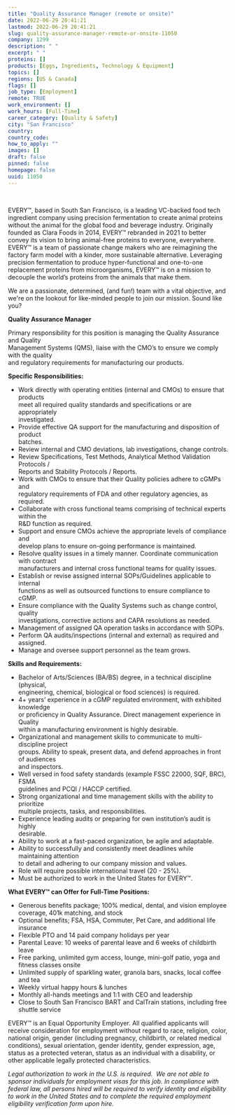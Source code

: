 ```yaml
---
title: "Quality Assurance Manager (remote or onsite)"
date: 2022-06-29 20:41:21
lastmod: 2022-06-29 20:41:21
slug: quality-assurance-manager-remote-or-onsite-11050
company: 1299
description: " "
excerpt: " "
proteins: []
products: [Eggs, Ingredients, Technology & Equipment]
topics: []
regions: [US & Canada]
flags: []
job_type: [Employment]
remote: TRUE
work_environment: []
work_hours: [Full-Time]
career_category: [Quality & Safety]
city: "San Francisco"
country: 
country_code: 
how_to_apply: ""
images: []
draft: false
pinned: false
homepage: false
uuid: 11050
---
```

<p> </p>
<p>EVERY™, based in South San Francisco, is a leading VC-backed food tech ingredient company using precision fermentation to create animal proteins without the animal for the global food and beverage industry. Originally founded as Clara Foods in 2014, EVERY™ rebranded in 2021 to better convey its vision to bring animal-free proteins to everyone, everywhere. EVERY™ is a team of passionate change makers who are reimagining the factory farm model with a kinder, more sustainable alternative. Leveraging precision fermentation to produce hyper-functional and one-to-one replacement proteins from microorganisms, EVERY™ is on a mission to decouple the world’s proteins from the animals that make them.</p>
<p>We are a passionate, determined, (and fun!) team with a vital objective, and we're on the lookout for like-minded people to join our mission. Sound like you?</p>
<p><strong>Quality Assurance Manager</strong></p>
<p>
Primary responsibility for this position is managing the Quality Assurance and Quality <br />
Management Systems (QMS), liaise with the CMO’s to ensure we comply with the quality <br />
and regulatory requirements for manufacturing our products.</p>
<p><strong>Specific Responsibilities:</strong></p>
<ul>
<li>Work directly with operating entities (internal and CMOs) to ensure that products <br />
	meet all required quality standards and specifications or are appropriately <br />
	investigated.</li>
<li>Provide effective QA support for the manufacturing and disposition of product <br />
	batches.</li>
<li>Review internal and CMO deviations, lab investigations, change controls.</li>
<li>Review Specifications, Test Methods, Analytical Method Validation Protocols /<br />
	Reports and Stability Protocols / Reports.</li>
<li>Work with CMOs to ensure that their Quality policies adhere to cGMPs and <br />
	regulatory requirements of FDA and other regulatory agencies, as required.</li>
<li>Collaborate with cross functional teams comprising of technical experts within the <br />
	R&D function as required.</li>
<li>Support and ensure CMOs achieve the appropriate levels of compliance and <br />
	develop plans to ensure on-going performance is maintained.</li>
<li>Resolve quality issues in a timely manner. Coordinate communication with contract <br />
	manufacturers and internal cross functional teams for quality issues.</li>
<li>Establish or revise assigned internal SOPs/Guidelines applicable to internal <br />
	functions as well as outsourced functions to ensure compliance to cGMP.</li>
<li>Ensure compliance with the Quality Systems such as change control, quality <br />
	investigations, corrective actions and CAPA resolutions as needed.</li>
<li>Management of assigned QA operation tasks in accordance with SOPs.</li>
<li>Perform QA audits/inspections (internal and external) as required and assigned.</li>
<li>Manage and oversee support personnel as the team grows.</li>
</ul>
<p><strong>Skills and Requirements:</strong></p>
<ul>
<li>Bachelor of Arts/Sciences (BA/BS) degree, in a technical discipline (physical, <br />
	engineering, chemical, biological or food sciences) is required.</li>
<li>4+ years’ experience in a cGMP regulated environment, with exhibited knowledge <br />
	or proficiency in Quality Assurance. Direct management experience in Quality <br />
	within a manufacturing environment is highly desirable.</li>
<li>Organizational and management skills to communicate to multi-discipline project <br />
	groups. Ability to speak, present data, and defend approaches in front of audiences <br />
	and inspectors.</li>
<li>Well versed in food safety standards (example FSSC 22000, SQF, BRC), FSMA<br />
	guidelines and PCQI / HACCP certified.</li>
<li>Strong organizational and time management skills with the ability to prioritize <br />
	multiple projects, tasks, and responsibilities.</li>
<li>Experience leading audits or preparing for own institution’s audit is highly <br />
	desirable.</li>
<li>Ability to work at a fast-paced organization, be agile and adaptable.</li>
<li>Ability to successfully and consistently meet deadlines while maintaining attention <br />
	to detail and adhering to our company mission and values.</li>
<li>Role will require possible international travel (20 - 25%).</li>
<li>Must be authorized to work in the United States for EVERY™.</li>
</ul>
<p><strong>What EVERY™ can Offer for Full-Time Positions:</strong></p>
<ul>
<li>Generous benefits package; 100% medical, dental, and vision employee coverage, 401k matching, and stock</li>
<li>Optional benefits; FSA, HSA, Commuter, Pet Care, and additional life insurance</li>
<li>Flexible PTO and 14 paid company holidays per year</li>
<li>Parental Leave: 10 weeks of parental leave and 6 weeks of childbirth leave</li>
<li>Free parking, unlimited gym access, lounge, mini-golf patio, yoga and fitness classes onsite</li>
<li>Unlimited supply of sparkling water, granola bars, snacks, local coffee and tea</li>
<li>Weekly virtual happy hours & lunches</li>
<li>Monthly all-hands meetings and 1:1 with CEO and leadership</li>
<li>Close to South San Francisco BART and CalTrain stations, including free shuttle service</li>
</ul>
<p>EVERY™ is an Equal Opportunity Employer. All qualified applicants will receive consideration for employment without regard to race, religion, color, national origin, gender (including pregnancy, childbirth, or related medical conditions), sexual orientation, gender identity, gender expression, age, status as a protected veteran, status as an individual with a disability, or other applicable legally protected characteristics.</p>
<p><em>Legal authorization to work in the U.S. is required.  We are not able to sponsor individuals for employment visas for this job. </em><em>In compliance with federal law, all persons hired will be required to verify identity and eligibility to work in the United States and to complete the required employment eligibility verification form upon hire.</em></p>
